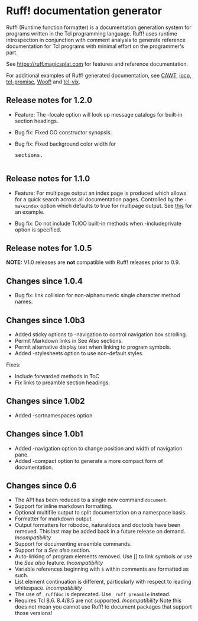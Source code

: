# Ruff! documentation generator

Ruff! (Runtime function formatter) is a documentation generation system
for programs written in the Tcl programming language. Ruff! uses runtime
introspection in conjunction with comment analysis to generate reference
documentation for Tcl programs with minimal effort on the programmer's part.

See https://ruff.magicsplat.com for features and reference documentation.

For additional examples of Ruff! generated documentation, see
[CAWT](http://www.cawt.tcl3d.org/download/CawtReference.html),
[iocp](https://iocp.magicsplat.com),
[tcl-promise](https://tcl-promise.magicsplat.com/#::promise::ptask),
[Woof!](http://woof.sourceforge.net/woof-ug-0.5/html/_woof/woof_manual.html)
and
[tcl-vix](https://tcl-vix.magicsplat.com/).

## Release notes for 1.2.0

* Feature: The -locale option will look up message catalogs for built-in
section headings.

* Bug fix: Fixed OO constructor synopsis.

* Bug fix: Fixed background color width for <pre> sections.

## Release notes for 1.1.0

* Feature: For multipage output an index page is produced which allows for
a quick search across all documentation pages. Controlled by the 
`-makeindex` option which defaults to true for multipage output.
See 
[this](https://iocp.magicsplat.com/iocp_docindex.html) for an example.

* Bug fix: Do not include TclOO built-in methods when -includeprivate option
is specified.


## Release notes for 1.0.5

**NOTE:** V1.0 releases are **not** compatible with Ruff! releases prior to 0.9.

## Changes since 1.0.4

* Bug fix: link collision for non-alphanumeric single character method names.

## Changes since 1.0b3

* Added sticky options to -navigation to control navigation box scrolling.
* Permit Markdown links in See Also sections.
* Permit alternative display text when linking to program symbols.
* Added -stylesheets option to use non-default styles.

Fixes:

* Include forwarded methods in ToC
* Fix links to preamble section headings.

## Changes since 1.0b2

* Added -sortnamespaces option

## Changes since 1.0b1

* Added -navigation option to change position and width of navigation pane.
* Added -compact option to generate a more compact form of documentation. 

## Changes since 0.6

* The API has been reduced to a single new command `document`.
* Support for inline markdown formatting.
* Optional multifile output to split documentation on a namespace basis.
* Formatter for markdown output.
* Output formatters for robodoc, naturaldocs and doctools have been removed.
This last may be added back in a future release on demand.
*Incompatibility*
* Support for documenting ensemble commands.
* Support for a *See also* section.
* Auto-linking of program elements removed. Use \[\] to link symbols or use the *See also* feature. *Incompatibility*
* Variable references beginning with `$` within comments are formatted as such.
* List element continuation is different, particularly with respect to leading
whitespace. *Incompatibility*
* The use of `_ruffdoc` is deprecated. Use `_ruff_preamble` instead.
* Requires Tcl 8.6. 8.4/8.5 are not supported. *Incompatibility* Note this does not mean you cannot use Ruff! to document packages that support those versions!
